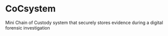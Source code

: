 # CoCsystem
Mini Chain of Custody system that securely stores evidence during a digital forensic investigation
